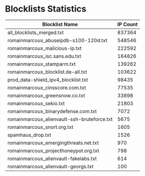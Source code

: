 # Blocklists Statistics
| Blocklist Name | IP Count |
|----|----|
| all_blocklists_merged.txt | 837364 |
| romainmarcoux_abuseipdb-s100-120d.txt | 548546 |
| romainmarcoux_malicious-ip.txt | 222592 |
| romainmarcoux_isc.sans.edu.txt | 164826 |
| romainmarcoux_stamparm.txt | 139262 |
| romainmarcoux_blocklist.de-all.txt | 103622 |
| prod_data-shield_ipv4_blocklist.txt | 98435 |
| romainmarcoux_cinsscore.com.txt | 77535 |
| romainmarcoux_greensnow.co.txt | 33898 |
| romainmarcoux_sekio.txt | 21803 |
| romainmarcoux_binarydefense.com.txt | 7072 |
| romainmarcoux_alienvault-ssh-bruteforce.txt | 5675 |
| romainmarcoux_snort.org.txt | 1605 |
| spamhaus_drop.txt | 1526 |
| romainmarcoux_emergingthreats.net.txt | 970 |
| romainmarcoux_projecthoneypot.org.txt | 798 |
| romainmarcoux_alienvault-fakelabs.txt | 614 |
| romainmarcoux_alienvault-georgs.txt | 100 |
